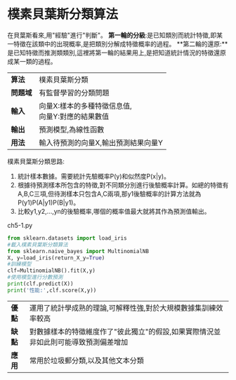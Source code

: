 # 樸素貝葉斯分類算法

在貝葉斯看來,用"經驗"進行"判斷"。
**第一輪的分級**:是已知類別而統計特徵,即某一特徵在該類中的出現概率,是把類別分解成特徵概率的過程。
**第二輪的還原:**是已知特徵而推測類類別,這裡將第一輪的結果用上,是把知道統計情況的特徵還原成某一類的過程。

| | |
|--|--|
|**算法**|樸素貝葉斯分類|
|**問題域**|有監督學習的分類問題|
|**輸入**|向量X:樣本的多種特徵信息值,<br>向量Y:對應的結果數值|
|**輸出**|預測模型,為線性函數|
|**用法**|輸入待預測的向量X,輸出預測結果向量Y|

樸素貝葉斯分類思路:
1) 統計樣本數據。需要統計先驗概率P(y)和似然度P(x|y)。
2) 根據待預測樣本所包含的特徵,對不同類分別進行後驗概率計算。如總的特徵有A,B,C三項,但待測樣本只包含A,C兩項,那y1後驗概率的計算方法就為P(y1)P(A|y1)P(B|y1)。
3) 比較y1,y2,...,yn的後驗概率,哪個的概率值最大就將其作為預測值輸出。

ch5-1.py
```python
from sklearn.datasets import load_iris
#載入樸素貝葉斯分類算法
from sklearn.naive_bayes import MultinomialNB
X, y=load_iris(return_X_y=True)
#訓練模型
clf=MultinomialNB().fit(X,y)
#使用模型進行分數預測
print(clf.predict(X))
print('性能:',clf.score(X,y))
```

| | |
|--|--|
|**優點**|運用了統計學成熟的理論,可解釋性強,對於大規模數據集訓練效率較高|
|**缺點**|對數據樣本的特徵維度作了"彼此獨立"的假設,如果實際情況並非如此則可能導致預測偏差增加|
|**應用**|常用於垃圾郵分類,以及其他文本分類|